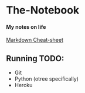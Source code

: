 # The-Notebook
#### My notes on life

[Markdown Cheat-sheet](https://github.com/adam-p/markdown-here/wiki/Markdown-Cheatsheet)

## Running TODO: 
* Git
* Python (otree specifically)
* Heroku
